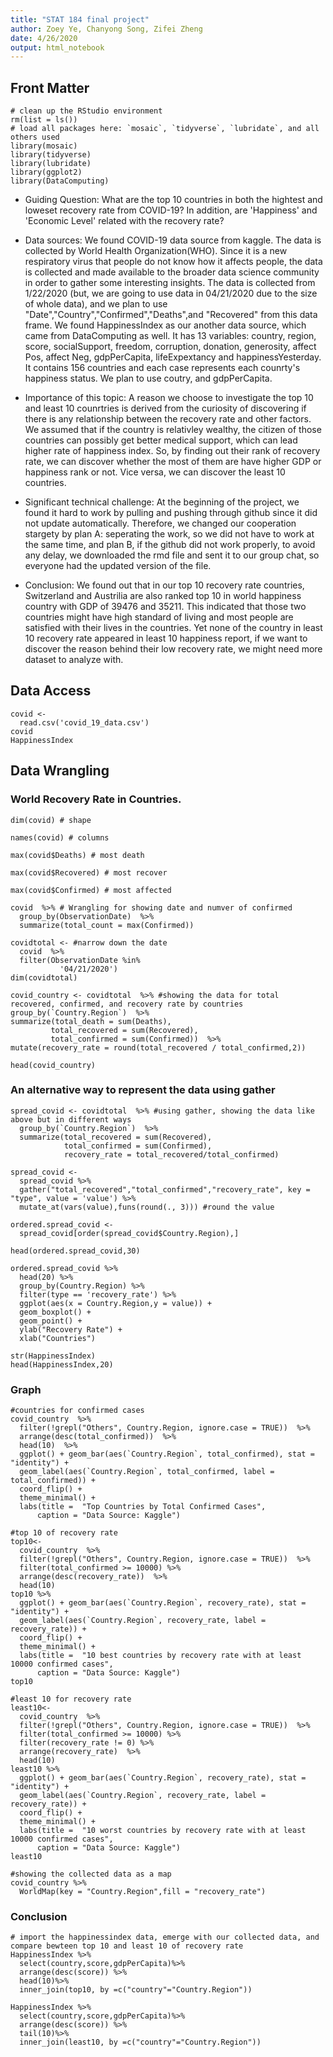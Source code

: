 ```yaml
---
title: "STAT 184 final project"
author: Zoey Ye, Chanyong Song, Zifei Zheng
date: 4/26/2020
output: html_notebook
---
```


## Front Matter

```{r} 
# clean up the RStudio environment 
rm(list = ls())
# load all packages here: `mosaic`, `tidyverse`, `lubridate`, and all others used
library(mosaic)
library(tidyverse)
library(lubridate)
library(ggplot2)
library(DataComputing)
```

* Guiding Question: 
What are the top 10 countries in both the hightest and loweset recovery rate from COVID-19? In addition, are 'Happiness' and 'Economic Level' related with the recovery rate?

* Data sources: 
We found COVID-19 data source from kaggle. The data is collected by World Health Organization(WHO). Since it is a new respiratory virus that people do not know how it affects people, the data is collected and made available to the broader data science community in order to gather some interesting insights. The data is collected from 1/22/2020 (but, we are going to use data in 04/21/2020 due to the size of whole data), and we plan to use "Date","Country","Confirmed","Deaths",and "Recovered" from this data frame. We found HappinessIndex as our another data source, which came from DataComputing as well. It has 13 variables: country, region, score, socialSupport, freedom, corruption, donation, generosity, affect Pos, affect Neg, gdpPerCapita, lifeExpextancy and happinessYesterday. It contains 156 countries and each case represents each counrty's happiness status. We plan to use coutry, and gdpPerCapita.

* Importance of this topic: 
A reason we choose to investigate the top 10 and least 10 counrtries is derived from the curiosity of discovering if there is any relationship between the recovery rate and other factors. We assumed that if the country is relativley wealthy, the citizen of those countries can possibly get better medical support, which can lead higher rate of happiness index. So, by finding out their rank of recovery rate, we can discover whether the most of them are have higher GDP or happiness rank or not. Vice versa, we can discover the least 10 countries. 

* Significant technical challenge:
At the beginning of the project, we found it hard to work by pulling and pushing through github since it did not update automatically. Therefore, we changed our cooperation stargety by plan A: seperating the work, so we did not have to work at the same time, and plan B, if the github did not work properly, to avoid any delay, we downloaded the rmd file and sent it to our group chat, so everyone had the updated version of the file.

* Conclusion: 
We found out that in our top 10 recovery rate countries, Switzerland and Austrilia are also ranked top 10 in world happiness country with GDP of 39476 and 35211. This indicated that those two countries might have high standard of living and most people are satisfied with their lives in the countries. Yet none of the country in least 10 recovery rate appeared in least 10 happiness report, if we want to discover the reason behind their low recovery rate, we might need more dataset to analyze with.


## Data Access
```{r}
covid <-
  read.csv('covid_19_data.csv')
covid
HappinessIndex
```
## Data Wrangling
### World Recovery Rate in Countries.

```{r}
dim(covid) # shape
```
```{r}
names(covid) # columns
```

```{r}
max(covid$Deaths) # most death
```
```{r}
max(covid$Recovered) # most recover
```
```{r}
max(covid$Confirmed) # most affected
```
```{r}
covid  %>% # Wrangling for showing date and numver of confirmed
  group_by(ObservationDate)  %>% 
  summarize(total_count = max(Confirmed))
```

```{r}
covidtotal <- #narrow down the date
  covid  %>%
  filter(ObservationDate %in%
           '04/21/2020')
dim(covidtotal)
```



```{r}
covid_country <- covidtotal  %>% #showing the data for total recovered, confirmed, and recovery rate by countries
group_by(`Country.Region`)  %>% 
summarize(total_death = sum(Deaths),
         total_recovered = sum(Recovered),
         total_confirmed = sum(Confirmed))  %>% 
mutate(recovery_rate = round(total_recovered / total_confirmed,2))

head(covid_country)
```

### An alternative way to represent the data using gather
```{r}
spread_covid <- covidtotal  %>% #using gather, showing the data like above but in different ways
  group_by(`Country.Region`)  %>% 
  summarize(total_recovered = sum(Recovered),
            total_confirmed = sum(Confirmed),
            recovery_rate = total_recovered/total_confirmed)

spread_covid <-
  spread_covid %>%
  gather("total_recovered","total_confirmed","recovery_rate", key = "type", value = 'value') %>%
  mutate_at(vars(value),funs(round(., 3))) #round the value

ordered.spread_covid <-
  spread_covid[order(spread_covid$Country.Region),]

head(ordered.spread_covid,30)

ordered.spread_covid %>%
  head(20) %>%
  group_by(Country.Region) %>%
  filter(type == 'recovery_rate') %>%
  ggplot(aes(x = Country.Region,y = value)) +
  geom_boxplot() +
  geom_point() +
  ylab("Recovery Rate") +
  xlab("Countries")
```


```{r}
str(HappinessIndex)
head(HappinessIndex,20)
```


### Graph
```{r}
#countries for confirmed cases
covid_country  %>% 
  filter(!grepl("Others", Country.Region, ignore.case = TRUE))  %>% 
  arrange(desc(total_confirmed))  %>% 
  head(10)  %>% 
  ggplot() + geom_bar(aes(`Country.Region`, total_confirmed), stat = "identity") +
  geom_label(aes(`Country.Region`, total_confirmed, label = total_confirmed)) +
  coord_flip() +
  theme_minimal() +
  labs(title =  "Top Countries by Total Confirmed Cases",
      caption = "Data Source: Kaggle")
```

```{r}
#top 10 of recovery rate
top10<-
  covid_country  %>% 
  filter(!grepl("Others", Country.Region, ignore.case = TRUE))  %>% 
  filter(total_confirmed >= 10000) %>%
  arrange(desc(recovery_rate))  %>% 
  head(10)
top10 %>%
  ggplot() + geom_bar(aes(`Country.Region`, recovery_rate), stat = "identity") +
  geom_label(aes(`Country.Region`, recovery_rate, label = recovery_rate)) +
  coord_flip() +
  theme_minimal() +
  labs(title =  "10 best countries by recovery rate with at least 10000 confirmed cases",
      caption = "Data Source: Kaggle")
top10
```


```{r}
#least 10 for recovery rate
least10<-
  covid_country  %>% 
  filter(!grepl("Others", Country.Region, ignore.case = TRUE))  %>% 
  filter(total_confirmed >= 10000) %>%
  filter(recovery_rate != 0) %>%
  arrange(recovery_rate)  %>% 
  head(10)
least10 %>%
  ggplot() + geom_bar(aes(`Country.Region`, recovery_rate), stat = "identity") +
  geom_label(aes(`Country.Region`, recovery_rate, label = recovery_rate)) +
  coord_flip() +
  theme_minimal() +
  labs(title =  "10 worst countries by recovery rate with at least 10000 confirmed cases",
      caption = "Data Source: Kaggle")
least10
```
```{r}
#showing the collected data as a map
covid_country %>%
  WorldMap(key = "Country.Region",fill = "recovery_rate")
```

### Conclusion
```{r}
# import the happinessindex data, emerge with our collected data, and compare bewteen top 10 and least 10 of recovery rate
HappinessIndex %>%
  select(country,score,gdpPerCapita)%>%
  arrange(desc(score)) %>%
  head(10)%>%
  inner_join(top10, by =c("country"="Country.Region"))

HappinessIndex %>%
  select(country,score,gdpPerCapita)%>%
  arrange(desc(score)) %>%
  tail(10)%>%
  inner_join(least10, by =c("country"="Country.Region"))
```
